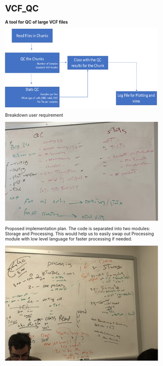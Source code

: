 # VCF_QC
**A tool for QC of large VCF files**

![Main Workflow](./plots/workflow.png)


Breakdown user requirement


![User requirement](./plots/requirement.jpg)


Proposed implementation plan. The code is separated into two modules: Storage and Processing. This would help us to easily swap out Processing module with low level language for faster processing if needed. 


![Proposed implementation](./plots/implementation_plan.jpg)
